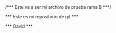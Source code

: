 /*** Este va a ser mi archivo de prueba rama B ***/

*** Este es mi repositorio de git ***

*** David ***